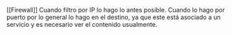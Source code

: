 [[Firewall]]
Cuando filtro por IP lo hago lo antes posible. Cuando lo hago por puerto por lo general lo hago en el destino, ya que este está asociado a un servicio y es necesario ver el contenido usualmente.